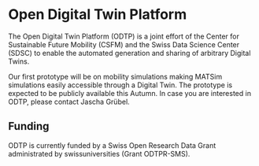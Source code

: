 # Open Digital Twin Platform

The Open Digital Twin Platform (ODTP) is a joint effort of the Center for Sustainable Future Mobility (CSFM) and the Swiss Data Science Center (SDSC) to enable the automated generation and sharing of arbitrary Digital Twins.

Our first prototype will be on mobility simulations making MATSim simulations easily accessible through a Digital Twin. The prototype is expected to be publicly available this Autumn. In case you are interested in ODTP, please contact Jascha Grübel.

## Funding

ODTP is currently funded by a Swiss Open Research Data Grant administrated by swissuniversities (Grant ODTPR-SMS). 
